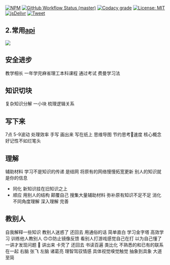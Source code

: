 [![NPM](https://img.shields.io/npm/v/docsify-tabs.svg?style=flat-square)](https://www.npmjs.com/package/docsify-tabs)
[![GitHub Workflow Status (master)](https://img.shields.io/github/workflow/status/jhildenbiddle/docsify-tabs/Build/master?label=checks&style=flat-square)](https://github.com/jhildenbiddle/docsify-tabs/actions?query=branch%3Amaster+)
[![Codacy grade](https://img.shields.io/codacy/grade/e9c2a9504211450ab39e0d72a1158a47.svg?style=flat-square)](https://app.codacy.com/gh/jhildenbiddle/docsify-tabs/dashboard)
[![License: MIT](https://img.shields.io/badge/License-MIT-yellow.svg?style=flat-square)](https://github.com/jhildenbiddle/docsify-tabs/blob/master/LICENSE)
[![jsDelivr](https://data.jsdelivr.com/v1/package/npm/docsify-tabs/badge)](https://www.jsdelivr.com/package/npm/docsify-tabs)
[![Tweet](https://img.shields.io/twitter/url/http/shields.io.svg?style=social)](https://twitter.com/intent/tweet?url=https%3A%2F%2Fgithub.com%2Fjhildenbiddle%2Fdocsify-tabs&hashtags=docsify,developers,frontend,plugin)

## 2.常用[api](https://so.csdn.net/so/search?q=api&spm=1001.2101.3001.7020)
![](https://m.qpic.cn/psc?/V13ppBYD0rrea7/ruAMsa53pVQWN7FLK88i5j2WpObWGVYAJGIlGluwZM6GJB4jukpxrX2OtuVnpFEZwJfMj3C0z5h.f09dptm2LsHQEtXmCrT9fbIiLOL5ik8!/b&ek=1&kp=1&pt=0&bo=OQQ5BDkEOQQRECc!&tl=1&su=0132250514&tm=1655456400&dis_t=1655457778&dis_k=dbcf7441875436408bfe79f02b38089b#sce=15-11-1&rf=v1_ht5_qz_3.4.0_001_idc_b-311-0&appid=311)
## 安全进步

教学相长
一年学完麻省理工本科课程 通过考试
费曼学习法
## 知识切块
复杂知识分解 一小块 梳理逻辑关系
## 写下来
7点 5-9波动
处理效率 手写 画出来 写在纸上 思维导图 节约思考🤔速度 核心概念 好记性不如烂笔头
## 理解
辅助材料 学习不是知识的传递 是结网
将原有的网络慢慢拓宽更新 别人的知识就是你的信息 
- 同化 新知识挂在旧知识之上
- 顺应 用别人的结构 颠覆自己 
搜集大量辅助材料 弥补原有知识不足不足 消化 不同角度理解 深入理解 完善 
## 教别人
自我解释一些知识 教别人迷惑了 还回去 用通俗的话 简单直白 学习金字塔 高效学习 训练他人教别人 🙃🙃防止镜像反馈 看别人打游戏感觉自己在打 以为自己懂了 一讲才发现问题 🥰 讲出来
卡壳了 还回去 书读百遍 
类比化 不熟悉的和已有的联系在一起
右脑 张飞 左脑 诸葛亮
理智驾驭情感 具体视觉嗅觉触觉
抽象到具象
大道至简
